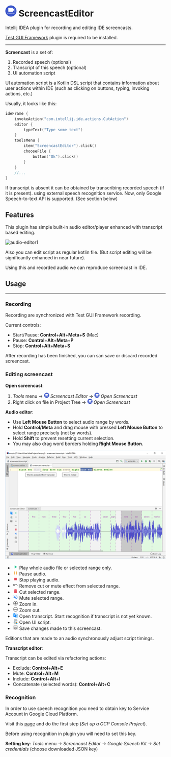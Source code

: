 # <img src="https://raw.githubusercontent.com/Recognized/ScreencastEditor/master/demo/ScreencastLogo.png" alt="drawing" width="35m"/> ScreencastEditor
Intellij IDEA plugin for recording and editing IDE screencasts.

[Test GUI Framework](https://plugins.jetbrains.com/plugin/11114-test-gui-framework) plugin is required to be installed.
<hr>

**Screencast** is a set of:
1. Recorded speech (optional)
2. Transcript of this speech (optional)
3. UI automation script

UI automation script is a Kotlin DSL script that contains information about user actions within IDE
(such as clicking on buttons, typing, invoking actions, etc.)

Usually, it looks like this:
```kotlin
ideFrame {
    invokeAction("com.intellij.ide.actions.CutAction")
    editor {
        typeText("Type some text")
    }
    toolsMenu {
        item("ScreencastEditor").click()
        chooseFile {
            button("Ok").click()
        }
    }
    //...
}
```

If transcript is absent it can be obtained by transcribing recorded speech (if it is present).
using external speech recognition service. Now, only Google Speech-to-text API is supported. (See section below)

## Features

This plugin has simple built-in audio editor/player enhanced with transcript based editing.

![audio-editor1](https://raw.githubusercontent.com/Recognized/ScreencastEditor/master/demo/audio_editor1.gif)

Also you can edit script as regular kotlin file.
(But script editing will be significantly enhanced in near future).

Using this and recorded audio we can reproduce screencast in IDE.

## Usage
<hr>

### Recording

Recording are synchronized with Test GUI Framework recording. 

Current controls:
- Start/Pause: **Control**+**Alt**+**Meta**+**S** (Mac)
- Pause: **Control**+**Alt**+**Meta**+**P**
- Stop: **Control**+**Alt**+**Meta**+**S**

After recording has been finished, you can san save or discard recorded screencast.

### Editing screencast

**Open screencast**:
1. _Tools_ menu → <img src="https://raw.githubusercontent.com/Recognized/ScreencastEditor/master/demo/ScreencastLogo.png" alt="drawing" width="16"/> _Screencast Editor_ → <img src="https://raw.githubusercontent.com/Recognized/ScreencastEditor/master/demo/ScreencastLogo.png" alt="drawing" width="16"/> _Open Screencast_
2. Right click on file in Project Tree → <img src="https://raw.githubusercontent.com/Recognized/ScreencastEditor/master/demo/ScreencastLogo.png" alt="drawing" width="16"/> _Open Screencast_

**Audio editor**:

- Use **Left Mouse Button** to select audio range by words.
- Hold **Control/Meta** and drag mouse with pressed **Left Mouse Button**
to select range precisely (not by words).
- Hold **Shift** to prevent resetting current selection.
- You may also drag word borders holding **Right Mouse Button**.

![audio-editor2](https://raw.githubusercontent.com/Recognized/ScreencastEditor/master/demo/audio_editor2.png)

* <img src="https://raw.githubusercontent.com/Recognized/ScreencastEditor/master/resources/icons/play@2x.png" alt="play" width="16"/> Play whole audio file or selected range only.
* <img src="https://raw.githubusercontent.com/Recognized/ScreencastEditor/master/resources/icons/pause@2x.png" alt="pause" width="16"/> Pause audio.
* <img src="https://raw.githubusercontent.com/Recognized/ScreencastEditor/master/resources/icons/stop@2x.png" alt="stop" width="16"/> Stop playing audio.
* <img src="https://raw.githubusercontent.com/JetBrains/intellij-community/master/platform/icons/src/actions/undo.svg?sanitize=true" width="16" height="16"> Remove cut or mute effect from selected range.
* <img src="https://raw.githubusercontent.com/Recognized/ScreencastEditor/master/resources/icons/delete@2x.png" alt="cut" width="16"/> Cut selected range.
* <img src="https://raw.githubusercontent.com/Recognized/ScreencastEditor/master/resources/icons/volume_off@2x.png" alt="mute" width="16"/> Mute selected range.
* <img src="https://raw.githubusercontent.com/JetBrains/intellij-community/master/platform/icons/src/graph/zoomIn.svg?sanitize=true" width="16" height="16"> Zoom in.
* <img src="https://raw.githubusercontent.com/JetBrains/intellij-community/master/platform/icons/src/graph/zoomOut.svg?sanitize=true" width="16" height="16"> Zoom out.
* <img src="https://raw.githubusercontent.com/Recognized/ScreencastEditor/master/resources/icons/transcript@2x.png" alt="transcript" width="16"/> Open transcript. Start recognition if transcript is not yet known.
* <img src="https://raw.githubusercontent.com/JetBrains/kotlin/1.2.70/idea/resources/org/jetbrains/kotlin/idea/icons/kotlin_script%402x.png" alt="transcript" width="16"/> Open UI script.
* <img src="https://raw.githubusercontent.com/JetBrains/intellij-community/master/platform/icons/src/actions/menu-saveall.svg?sanitize=true" width="16"> Save changes made to this screencast.

Editions that are made to an audio synchronously adjust script timings.

**Transcript editor**:

Transcript can be edited via refactoring actions:

- Exclude: **Control**+**Alt**+**E**
- Mute: **Control**+**Alt**+**M**
- Include: **Control**+**Alt**+**I**
- Concatenate (selected words): **Control**+**Alt**+**C**

### Recognition

In order to use speech recognition you need to obtain key to Service Account in Google Cloud Platform.

Visit this [page](https://cloud.google.com/speech-to-text/docs/quickstart-client-libraries) and do the first step 
(_Set up a GCP Console Project_).

Before using recognition in plugin you will need to set this key.

**Setting key**:
_Tools_ menu → _Screencast Editor_ -> _Google Speech Kit_ -> _Set credentials_ (choose downloaded JSON key)